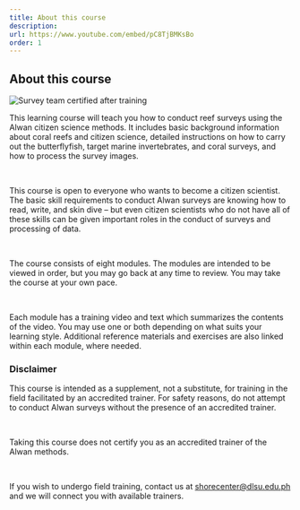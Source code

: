 ```yaml
---
title: About this course
description:
url: https://www.youtube.com/embed/pC8TjBMKsBo
order: 1
---
```


## About this course

![Survey team certified after training](/images/lesson-0/1.jpg 'Survey team certified after training')

This learning course will teach you how to conduct reef surveys using the Alwan citizen science methods. It includes basic background information about coral reefs and citizen science, detailed instructions on how to carry out the butterflyfish, target marine invertebrates, and coral surveys, and how to process the survey images.

&nbsp;

This course is open to everyone who wants to become a citizen scientist. The basic skill requirements to conduct Alwan surveys are knowing how to read, write, and skin dive – but even citizen scientists who do not have all of these skills can be given important roles in the conduct of surveys and processing of data.

&nbsp;

The course consists of eight modules. The modules are intended to be viewed in order, but you may go back at any time to review. You may take the course at your own pace.

&nbsp;

Each module has a training video and text which summarizes the contents of the video. You may use one or both depending on what suits your learning style. Additional reference materials and exercises are also linked within each module, where needed.

### Disclaimer

This course is intended as a supplement, not a substitute, for training in the field facilitated by an accredited trainer. For safety reasons, do not attempt to conduct Alwan surveys without the presence of an accredited trainer.

&nbsp;

Taking this course does not certify you as an accredited trainer of the Alwan methods.

&nbsp;

If you wish to undergo field training, contact us at [shorecenter@dlsu.edu.ph](mailto:shorecenter@dlsu.edu.ph) and we will connect you with available trainers.
